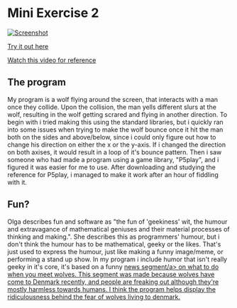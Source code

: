 

# Mini Exercise 2
[![Screenshot](https://raw.githubusercontent.com/jduust/mini-ex/master/mini_ex2/screenshot.PNG?raw=true)](https://rawgit.com/jduust/mini-ex/master/mini_ex2/index.html)

[Try it out here](https://rawgit.com/jduust/mini-ex/master/mini_ex2/index.html)

<a href="http://nyheder.tv2.dk/video/dU1tODc1TGtpVnNobHlRNVFra1BmV1gycjVvZzZZemU" target="_blank">Watch this video for reference</a>

## The program
My program is a wolf flying around the screen, that interacts with a man once they collide. Upon the collision, the man yells different slurs at the wolf, resulting in the wolf getting scrared and flying in another direction. To begin with i tried making this using the standard libraries, but i quickly ran into some issues when trying to make the wolf bounce once it hit the man both on the sides and above/below, since i could only figure out how to change his direction on either the x or the y-axis. If i changed the direction on both axises, it would result in a loop of it's bounce pattern. Then i saw someone who had made a program using a game library, "P5play", and i figured it was easier for me to use. After downloading and studying the reference for P5play, i managed to make it work after an hour of fiddling with it. 

## Fun?
Olga describes fun and software as "the fun of 'geekiness' wit, the humour and extravagance of mathematical geniuses and their material processes of thinking and making.". She describes this as programmers' humour, but i don't think the humour has to be mathematical, geeky or the likes. That's just used to express the humour, just like making a funny image/meme, or performing a stand up show. In my program i include humor that isn't really geeky in it's core, it's based on a funny <a href="http://nyheder.tv2.dk/video/dU1tODc1TGtpVnNobHlRNVFra1BmV1gycjVvZzZZemU" target="_blank">news segment/a> on what to do when you meet wolves. This segment was made because wolves have come to Denmark recently, and people are freaking out although they're mostly harmless towards humans. I think the program helps display the ridiculousness behind the fear of wolves living to denmark. 
